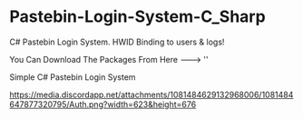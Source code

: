 # Pastebin-Login-System-C_Sharp
C# Pastebin Login System. HWID Binding to users &amp; logs!

You Can Download The Packages From Here ---> ''

Simple C# Pastebin Login System

https://media.discordapp.net/attachments/1081484629132968006/1081484647877320795/Auth.png?width=623&height=676
